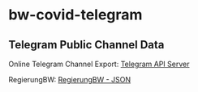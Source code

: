 # bw-covid-telegram

## Telegram Public Channel Data

Online Telegram Channel Export: [Telegram API Server](https://tg.i-c-a.su)

RegierungBW: [RegierungBW - JSON](https://tg.i-c-a.su/json/RegierungBW)